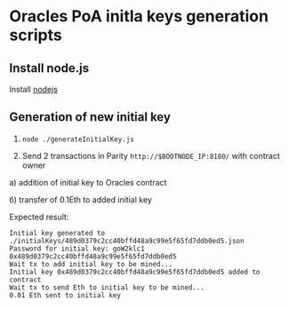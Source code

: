 # Oracles PoA initla keys generation scripts

## Install node.js
Install [nodejs](https://nodejs.org/en/download/package-manager/)

## Generation of new initial key 
1) `node ./generateInitialKey.js`

2) Send 2 transactions in Parity `http://$BOOTNODE_IP:8180/` with contract owner

  а) addition of initial key to Oracles contract
  
  б) transfer of 0.1Eth to added initial key

Expected result:

```
Initial key generated to ./initialKeys/489d0379c2cc40bffd48a9c99e5f65fd7ddb0ed5.json
Password for initial key: goW2klc1
0x489d0379c2cc40bffd48a9c99e5f65fd7ddb0ed5
Wait tx to add initial key to be mined...
Initial key 0x489d0379c2cc40bffd48a9c99e5f65fd7ddb0ed5 added to contract
Wait tx to send Eth to initial key to be mined...
0.01 Eth sent to initial key
```
